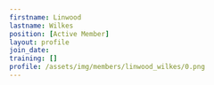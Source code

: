 ```yaml
---
firstname: Linwood
lastname: Wilkes
position: [Active Member]
layout: profile
join_date:
training: []
profile: /assets/img/members/linwood_wilkes/0.png
---
```

